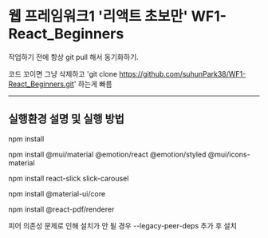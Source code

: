 # 웹 프레임워크1 '리액트 초보만' WF1-React_Beginners

작업하기 전에 항상 git pull 해서 동기화하기.

코드 꼬이면 그냥 삭제하고 'git clone https://github.com/suhunPark38/WF1-React_Beginners.git' 하는게 빠름

<hr>

## 실행환경 설명 및 실행 방법
npm install

npm install @mui/material @emotion/react @emotion/styled @mui/icons-material

npm install react-slick slick-carousel

npm install @material-ui/core

npm install @react-pdf/renderer

피어 의존성 문제로 인해 설치가 안 될 경우 --legacy-peer-deps 추가 후 설치